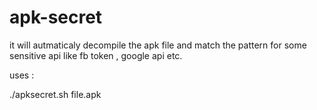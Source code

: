 # apk-secret
it will autmaticaly decompile the apk file and match the pattern for some sensitive api like fb token , google api etc.

uses :

./apksecret.sh file.apk
